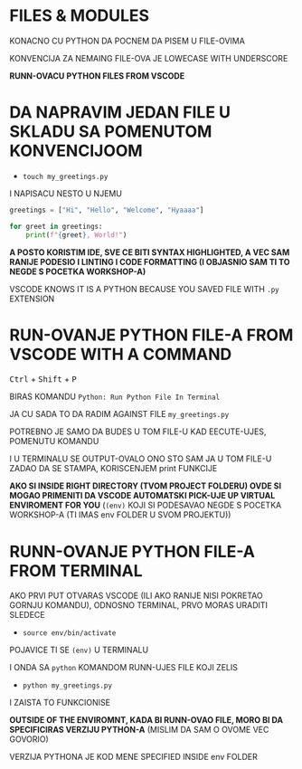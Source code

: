 # FILES & MODULES

KONACNO CU PYTHON DA POCNEM DA PISEM U FILE-OVIMA

KONVENCIJA ZA NEMAING FILE-OVA JE LOWECASE WITH UNDERSCORE

**RUNN-OVACU PYTHON FILES FROM VSCODE**

# DA NAPRAVIM JEDAN FILE U SKLADU SA POMENUTOM KONVENCIJOOM

- `touch my_greetings.py`

I NAPISACU NESTO U NJEMU

```py
greetings = ["Hi", "Hello", "Welcome", "Hyaaaa"]

for greet in greetings:
    print(f"{greet}, World!")

```

**A POSTO KORISTIM IDE, SVE CE BITI SYNTAX HIGHLIGHTED, A VEC SAM RANIJE PODESIO I LINTING I CODE FORMATTING (I OBJASNIO SAM TI TO NEGDE S POCETKA WORKSHOP-A)**

VSCODE KNOWS IT IS A PYTHON BECAUSE YOU SAVED FILE WITH `.py` EXTENSION

# RUN-OVANJE PYTHON FILE-A FROM VSCODE WITH A COMMAND

<kbd>Ctrl</kbd> + <kbd>Shift</kbd> + <kbd>P</kbd>

BIRAS KOMANDU `Python: Run Python File In Terminal`

JA CU SADA TO DA RADIM AGAINST FILE `my_greetings.py`

POTREBNO JE SAMO DA BUDES U TOM FILE-U KAD EECUTE-UJES, POMENUTU KOMANDU

I U TERMINALU SE OUTPUT-OVALO ONO STO SAM JA U TOM FILE-U ZADAO DA SE STAMPA, KORISCENJEM print FUNKCIJE

**AKO SI INSIDE RIGHT DIRECTORY (TVOM PROJECT FOLDERU) OVDE SI MOGAO PRIMENITI DA VSCODE AUTOMATSKI PICK-UJE UP VIRTUAL ENVIROMENT FOR YOU** (`(env)` KOJI SI PODESAVAO NEGDE S POCETKA WORKSHOP-A (TI IMAS env FOLDER U SVOM PROJEKTU))

# RUNN-OVANJE PYTHON FILE-A FROM TERMINAL

AKO PRVI PUT OTVARAS VSCODE (ILI AKO RANIJE NISI POKRETAO GORNJU KOMANDU), ODNOSNO TERMINAL, PRVO MORAS URADITI SLEDECE

- `source env/bin/activate`

POJAVICE TI SE `(env)` U TERMINALU

I ONDA SA `python` KOMANDOM RUNN-UJES FILE KOJI ZELIS

- `python my_greetings.py`

I ZAISTA TO FUNKCIONISE

**OUTSIDE OF THE ENVIROMNT, KADA BI RUNN-OVAO FILE, MORO BI DA SPECIFICIRAS VERZIJU PYTHON-A** (MISLIM DA SAM O OVOME VEC GOVORIO)

VERZIJA PYTHONA JE KOD MENE SPECIFIED INSIDE env FOLDER